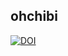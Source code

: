 ## ohchibi

[![DOI](https://zenodo.org/badge/117052809.svg)](https://zenodo.org/badge/latestdoi/117052809)
